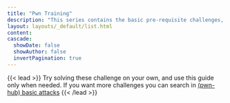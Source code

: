 ```yaml
---
title: "Pwn Training"
description: "This series contains the basic pre-requisite challenges, you need to hop ontu binary exploiation challenges in CTFs."
layout: layouts/_default/list.html
content: 
cascade:
  showDate: false
  showAuthor: false
  invertPagination: true
---
```


{{< lead >}}
Try solving these challenge on your own, and use this guide only when needed. If you want more challenges you can search in [(pwn-hub) basic attacks](https://github.com/tourpran/pwn-hub/tree/main/basic_attacks)
{{< /lead >}}
